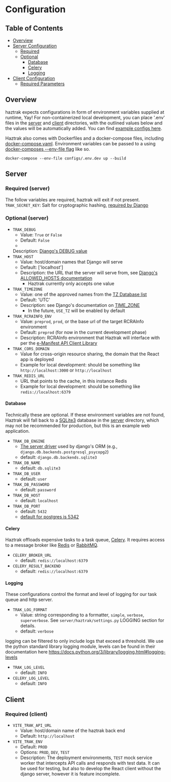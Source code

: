 # Configuration

## Table of Contents

- [Overview](#Overview)
- [Server Configuration](#Server)
  - [Required](#required--server-)
  - [Optional](#optional--server-)
    - [Database](#Database)
    - [Celery](#Celery)
    - [Logging](#logging)
- [Client Configuration](#Client)
  - [Required Parameters](#required--client-)

## Overview

haztrak expects configurations in form of environment variables supplied at
runtime, Yay!
For non-containerized local development, you can place '.env' files in
the [server](/)
and [client](/) directories, with the outlined values below and the values will
be
automatically added. You can find [example configs here](/configs).

Haztrak also comes with Dockerfiles and a docker-compose files,
including [docker-compose.yaml](/docker-compose.yaml). Environment variables can
be passed
to a
using [docker-composes --env-file flag](https://docs.docker.com/compose/environment-variables/#using-the---env-file--option)
like so.

```shell
docker-compose --env-file configs/.env.dev up --build
```

## Server

### Required (server)

The follow variables are required, haztrak will exit if not present.
`TRAK_SECRET_KEY`: Salt for cryptographic hashing,
[required by Django](https://docs.djangoproject.com/en/stable/ref/settings/#secret-key)

### Optional (server)

- `TRAK_DEBUG`
  - Value: `True` or `False`
  - Default: `False`
  -
  Description: [Django's DEBUG value](https://docs.djangoproject.com/en/stable/ref/settings/#debug)
- `TRAK_HOST`
  - Value: host/domain names that Django will serve
  - Default: ['localhost']
  - Description: the URL that the server will serve from,
    see [Django's ALLOWED_HOSTS documentation](https://docs.djangoproject.com/en/stable/ref/settings/#allowed-hosts)
    - Haztrak currently only accepts one value
- `TRAK_TIMEZONE`
  - Value: one of the approved names from
    the [TZ Database list](https://en.wikipedia.org/wiki/List_of_tz_database_time_zones)
  - Default: 'UTC'
  - Description: see Django's documentation
    on [TIME_ZONE](https://docs.djangoproject.com/en/stable/ref/settings/#time-zone-1)
    - In the future, `USE_TZ` will be enabled by default
- `TRAK_RCRAINFO_ENV`
  - Value: `preprod`, `prod`, or the base url of the target RCRAInfo environment
  - Default: `preprod` (for now in the current development phase)
  - Description: RCRAInfo environment that Haztrak will interface with per
    the [e-Manifest API Client Library](https://github.com/USEPA/e-manifest/tree/master/emanifest-py)
- `TRAK_CORS_DOMAIN`
  - Value for cross-origin resource sharing, the domain that the React app is
    deployed
  - Example for local development: should be something like
    `http://localhost:3000` or `http://localhost`
- `TRAK_REDIS_URL`
  - URL that points to the cache, in this instance Redis
  - Example for local development: should be something like
    `redis://localhost:6379`

#### Database

Technically these are optional. If these environment variables are not found,
Haztrak will fall back
to a [SQLite3](https://www.sqlite.org/index.html) database in the [server](/)
directory, which
may not be recommended for production, but this is an example web application.

- `TRAK_DB_ENGINE`
  - [The server driver](https://docs.djangoproject.com/en/stable/ref/settings/#engine)
    used by
    django's ORM (e.g., `django.db.backends.postgresql_psycopg2`)
  - default: `django.db.backends.sqlite3`
- `TRAK_DB_NAME`
  - default: `db.sqlite3`
- `TRAK_DB_USER`
  - default: `user`
- `TRAK_DB_PASSWORD`
  - default: `password`
- `TRAK_DB_HOST`
  - default: `localhost`
- `TRAK_DB_PORT`
  - default: `5432`
  - [default for postgres is 5342](https://www.postgresql.org/docs/current/app-postgres.html)

#### Celery

Haztrak offloads expensive tasks to a task
queue, [Celery](https://docs.celeryq.dev/en/stable/).
It requires access to a message broker like [Redis](https://redis.io/)
or [RabbitMQ](https://www.rabbitmq.com/).

- `CELERY_BROKER_URL`
  - default: `redis://localhost:6379`
- `CELERY_RESULT_BACKEND`
  - default: `redis://localhost:6379`

#### Logging

These configurations control the format and level of logging for our task queue
and http server.

- `TRAK_LOG_FORMAT`
  - Value: string corresponding to a formatter, `simple`, `verbose`,
    `superverbose`. See `server/haztrak/settings.py`
    LOGGING section for details.
  - default: `verbose`

logging can be filtered to only include logs that exceed a threshold. We use the
python standard library logging module, levels can be found in their
documentation here
https://docs.python.org/3/library/logging.html#logging-levels

- `TRAK_LOG_LEVEL`
  - default: `INFO`
- `CELERY_LOG_LEVEL`
  - default: `INFO`

## Client

### Required (client)

- `VITE_TRAK_API_URL`
  - Value: host/domain name of the haztrak back end
  - Default: `http://localhost`
- `VITE_TRAK_ENV`
  - Default: `PROD`
  - Options: `PROD`, `DEV`, `TEST`
  - Description: The deployment environments, `TEST` mock service worker that
    intercepts API calls
    and responds with test data. It can be used for testing, but also to develop
    the React client
    without the django server, however it is feature incomplete.
